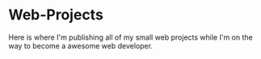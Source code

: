 # Web-Projects
Here is where I'm publishing all of my small web projects while I'm on the way to become a awesome web developer.

